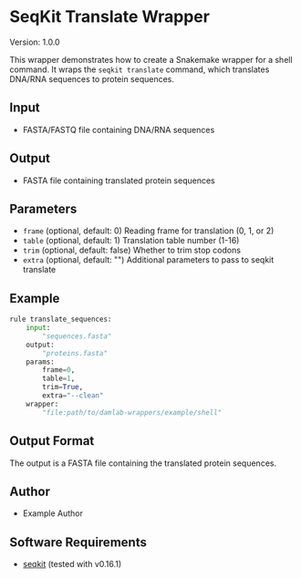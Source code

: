 # SeqKit Translate Wrapper

Version: 1.0.0

This wrapper demonstrates how to create a Snakemake wrapper for a shell command. It wraps the `seqkit translate` command, which translates DNA/RNA sequences to protein sequences.

## Input
* FASTA/FASTQ file containing DNA/RNA sequences

## Output
* FASTA file containing translated protein sequences

## Parameters
* `frame` (optional, default: 0)
    Reading frame for translation (0, 1, or 2)
* `table` (optional, default: 1)
    Translation table number (1-16)
* `trim` (optional, default: false)
    Whether to trim stop codons
* `extra` (optional, default: "")
    Additional parameters to pass to seqkit translate

## Example
```python
rule translate_sequences:
    input:
        "sequences.fasta"
    output:
        "proteins.fasta"
    params:
        frame=0,
        table=1,
        trim=True,
        extra="--clean"
    wrapper:
        "file:path/to/damlab-wrappers/example/shell"
```

## Output Format
The output is a FASTA file containing the translated protein sequences.

## Author
* Example Author

## Software Requirements
* [seqkit](https://bioinf.shenwei.me/seqkit/) (tested with v0.16.1) 